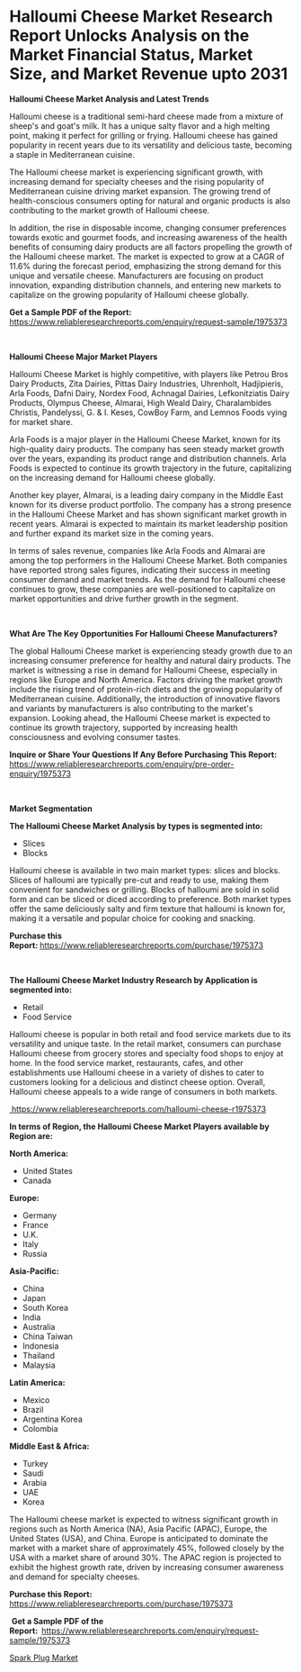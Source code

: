 <p><h1>Halloumi Cheese Market Research Report Unlocks Analysis on the Market Financial Status, Market Size, and Market Revenue upto 2031</h1></p><p><strong>Halloumi Cheese Market Analysis and Latest Trends</strong></p>
<p><p>Halloumi cheese is a traditional semi-hard cheese made from a mixture of sheep's and goat's milk. It has a unique salty flavor and a high melting point, making it perfect for grilling or frying. Halloumi cheese has gained popularity in recent years due to its versatility and delicious taste, becoming a staple in Mediterranean cuisine.</p><p>The Halloumi cheese market is experiencing significant growth, with increasing demand for specialty cheeses and the rising popularity of Mediterranean cuisine driving market expansion. The growing trend of health-conscious consumers opting for natural and organic products is also contributing to the market growth of Halloumi cheese.</p><p>In addition, the rise in disposable income, changing consumer preferences towards exotic and gourmet foods, and increasing awareness of the health benefits of consuming dairy products are all factors propelling the growth of the Halloumi cheese market. The market is expected to grow at a CAGR of 11.6% during the forecast period, emphasizing the strong demand for this unique and versatile cheese. Manufacturers are focusing on product innovation, expanding distribution channels, and entering new markets to capitalize on the growing popularity of Halloumi cheese globally.</p></p>
<p><strong>Get a Sample PDF of the Report:&nbsp;</strong> <a href="https://www.reliableresearchreports.com/enquiry/request-sample/1975373">https://www.reliableresearchreports.com/enquiry/request-sample/1975373</a></p>
<p>&nbsp;</p>
<p><strong>Halloumi Cheese Major Market Players</strong></p>
<p><p>Halloumi Cheese Market is highly competitive, with players like Petrou Bros Dairy Products, Zita Dairies, Pittas Dairy Industries, Uhrenholt, Hadjipieris, Arla Foods, Dafni Dairy, Nordex Food, Achnagal Dairies, Lefkonitziatis Dairy Products, Olympus Cheese, Almarai, High Weald Dairy, Charalambides Christis, Pandelyssi, G. & I. Keses, CowBoy Farm, and Lemnos Foods vying for market share.</p><p>Arla Foods is a major player in the Halloumi Cheese Market, known for its high-quality dairy products. The company has seen steady market growth over the years, expanding its product range and distribution channels. Arla Foods is expected to continue its growth trajectory in the future, capitalizing on the increasing demand for Halloumi cheese globally.</p><p>Another key player, Almarai, is a leading dairy company in the Middle East known for its diverse product portfolio. The company has a strong presence in the Halloumi Cheese Market and has shown significant market growth in recent years. Almarai is expected to maintain its market leadership position and further expand its market size in the coming years.</p><p>In terms of sales revenue, companies like Arla Foods and Almarai are among the top performers in the Halloumi Cheese Market. Both companies have reported strong sales figures, indicating their success in meeting consumer demand and market trends. As the demand for Halloumi cheese continues to grow, these companies are well-positioned to capitalize on market opportunities and drive further growth in the segment.</p></p>
<p>&nbsp;</p>
<p><strong>What Are The Key Opportunities For Halloumi Cheese Manufacturers?</strong></p>
<p><p>The global Halloumi Cheese market is experiencing steady growth due to an increasing consumer preference for healthy and natural dairy products. The market is witnessing a rise in demand for Halloumi Cheese, especially in regions like Europe and North America. Factors driving the market growth include the rising trend of protein-rich diets and the growing popularity of Mediterranean cuisine. Additionally, the introduction of innovative flavors and variants by manufacturers is also contributing to the market's expansion. Looking ahead, the Halloumi Cheese market is expected to continue its growth trajectory, supported by increasing health consciousness and evolving consumer tastes.</p></p>
<p><strong>Inquire or Share Your Questions If Any Before Purchasing This Report:</strong> <a href="https://www.reliableresearchreports.com/enquiry/pre-order-enquiry/1975373">https://www.reliableresearchreports.com/enquiry/pre-order-enquiry/1975373</a></p>
<p>&nbsp;</p>
<p><strong>Market Segmentation</strong></p>
<p><strong>The Halloumi Cheese Market Analysis by types is segmented into:</strong></p>
<p><ul><li>Slices</li><li>Blocks</li></ul></p>
<p><p>Halloumi cheese is available in two main market types: slices and blocks. Slices of halloumi are typically pre-cut and ready to use, making them convenient for sandwiches or grilling. Blocks of halloumi are sold in solid form and can be sliced or diced according to preference. Both market types offer the same deliciously salty and firm texture that halloumi is known for, making it a versatile and popular choice for cooking and snacking.</p></p>
<p><strong>Purchase this Report:&nbsp;</strong><a href="https://www.reliableresearchreports.com/purchase/1975373">https://www.reliableresearchreports.com/purchase/1975373</a></p>
<p>&nbsp;</p>
<p><strong>The Halloumi Cheese Market Industry Research by Application is segmented into:</strong></p>
<p><ul><li>Retail</li><li>Food Service</li></ul></p>
<p><p>Halloumi cheese is popular in both retail and food service markets due to its versatility and unique taste. In the retail market, consumers can purchase Halloumi cheese from grocery stores and specialty food shops to enjoy at home. In the food service market, restaurants, cafes, and other establishments use Halloumi cheese in a variety of dishes to cater to customers looking for a delicious and distinct cheese option. Overall, Halloumi cheese appeals to a wide range of consumers in both markets.</p></p>
<p><a href="https://www.reliableresearchreports.com/halloumi-cheese-r1975373">&nbsp;https://www.reliableresearchreports.com/halloumi-cheese-r1975373</a></p>
<p><strong>In terms of Region, the Halloumi Cheese Market Players available by Region are:</strong></p>
<p>
    <p> <strong> North America: </strong>
        <ul>
            <li>United States</li>
            <li>Canada</li>
        </ul>
        </p> 
    <p> <strong> Europe: </strong>
        <ul>
            <li>Germany</li>
            <li>France</li>
            <li>U.K.</li>
            <li>Italy</li>
            <li>Russia</li>
        </ul>
        </p> 
    <p> <strong> Asia-Pacific: </strong>
        <ul>
            <li>China</li>
            <li>Japan</li>
            <li>South Korea</li>
            <li>India</li>
            <li>Australia</li>
            <li>China Taiwan</li>
            <li>Indonesia</li>
            <li>Thailand</li>
            <li>Malaysia</li>
        </ul>
        </p> 
    <p> <strong> Latin America: </strong>
        <ul>
            <li>Mexico</li>
            <li>Brazil</li>
            <li>Argentina Korea</li>
            <li>Colombia</li>
        </ul>
        </p> 
    <p> <strong> Middle East & Africa: </strong>
        <ul>
            <li>Turkey</li>
            <li>Saudi</li>
            <li>Arabia</li>
            <li>UAE</li>
            <li>Korea</li>
        </ul>
    </p>
    </p>
<p><p>The Halloumi cheese market is expected to witness significant growth in regions such as North America (NA), Asia Pacific (APAC), Europe, the United States (USA), and China. Europe is anticipated to dominate the market with a market share of approximately 45%, followed closely by the USA with a market share of around 30%. The APAC region is projected to exhibit the highest growth rate, driven by increasing consumer awareness and demand for specialty cheeses.</p></p>
<p><strong>Purchase this Report: </strong><a href="https://www.reliableresearchreports.com/purchase/1975373">https://www.reliableresearchreports.com/purchase/1975373</a></p>
<p>&nbsp;<strong>Get a Sample PDF of the Report:&nbsp;&nbsp;</strong><a href="https://www.reliableresearchreports.com/enquiry/request-sample/1975373">https://www.reliableresearchreports.com/enquiry/request-sample/1975373</a></p>
<p><strong></strong></p>
<p><p><a href="https://issuu.com/reportprime-2/docs/spark-plug-market-size-2030.pptx">Spark Plug Market</a></p></p>